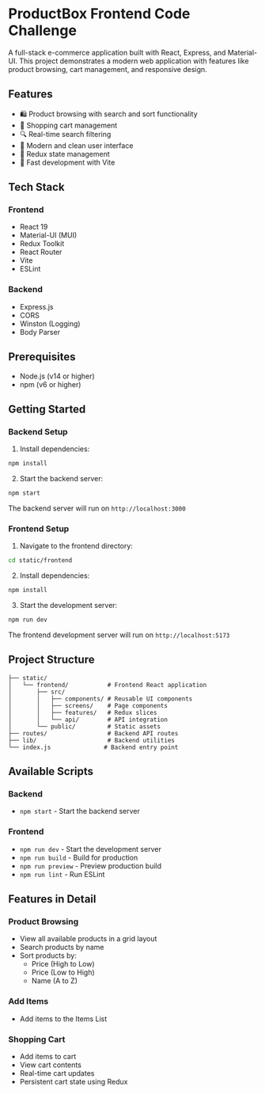 # ProductBox Frontend Code Challenge

A full-stack e-commerce application built with React, Express, and Material-UI. This project demonstrates a modern web application with features like product browsing, cart management, and responsive design.

## Features

- 🛍️ Product browsing with search and sort functionality
- 🛒 Shopping cart management
- 🔍 Real-time search filtering
- 🎨 Modern and clean user interface
- 🔄 Redux state management
- 🚀 Fast development with Vite

## Tech Stack

### Frontend

- React 19
- Material-UI (MUI)
- Redux Toolkit
- React Router
- Vite
- ESLint

### Backend

- Express.js
- CORS
- Winston (Logging)
- Body Parser

## Prerequisites

- Node.js (v14 or higher)
- npm (v6 or higher)

## Getting Started

### Backend Setup

1. Install dependencies:

```bash
npm install
```

2. Start the backend server:

```bash
npm start
```

The backend server will run on `http://localhost:3000`

### Frontend Setup

1. Navigate to the frontend directory:

```bash
cd static/frontend
```

2. Install dependencies:

```bash
npm install
```

3. Start the development server:

```bash
npm run dev
```

The frontend development server will run on `http://localhost:5173`

## Project Structure

```
├── static/
│   └── frontend/           # Frontend React application
│       ├── src/
│       │   ├── components/ # Reusable UI components
│       │   ├── screens/    # Page components
│       │   ├── features/   # Redux slices
│       │   └── api/        # API integration
│       └── public/         # Static assets
├── routes/                 # Backend API routes
├── lib/                    # Backend utilities
└── index.js               # Backend entry point
```

## Available Scripts

### Backend

- `npm start` - Start the backend server

### Frontend

- `npm run dev` - Start the development server
- `npm run build` - Build for production
- `npm run preview` - Preview production build
- `npm run lint` - Run ESLint

## Features in Detail

### Product Browsing

- View all available products in a grid layout
- Search products by name
- Sort products by:
  - Price (High to Low)
  - Price (Low to High)
  - Name (A to Z)

### Add Items

- Add items to the Items List

### Shopping Cart

- Add items to cart
- View cart contents
- Real-time cart updates
- Persistent cart state using Redux
